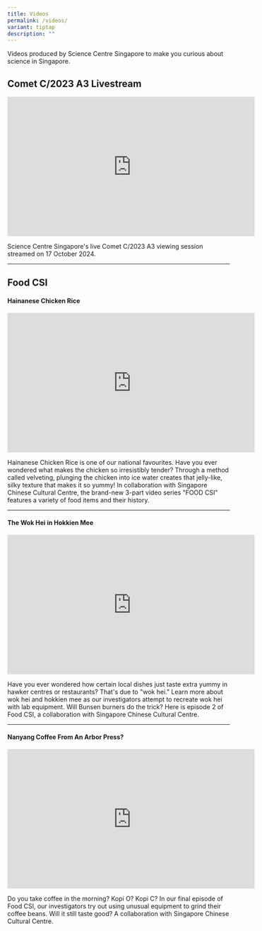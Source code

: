 ```yaml
---
title: Videos
permalink: /videos/
variant: tiptap
description: ""
---
```

<p>Videos produced by Science Centre Singapore to make you curious about
science in Singapore.</p>
<h2><strong>Comet C/2023 A3 Livestream</strong></h2>
<div class="iframe-wrapper">
<iframe height="315" width="560" allowfullscreen="true" frameborder="0" src="https://www.youtube.com/embed/8qbWzmhhpD0?si=mc-EwQbqG6dOB7CJ"></iframe>
</div>
<p>Science Centre Singapore's live Comet C/2023 A3 viewing session streamed
on 17 October 2024.</p>
<hr>
<h2><strong>Food CSI</strong></h2>
<h4><strong>Hainanese Chicken Rice</strong></h4>
<div class="iframe-wrapper">
<iframe height="315" width="560" allowfullscreen="true" frameborder="0" src="https://www.youtube.com/embed/WOEkQOWmAVY?si=-Ha2d_fCBsXY-M7s"></iframe>
</div>
<p>Hainanese Chicken Rice is one of our national favourites. Have you ever
wondered what makes the chicken so irresistibly tender? Through a method
called velveting, plunging the chicken into ice water creates that jelly-like,
silky texture that makes it so yummy! In collaboration with Singapore Chinese
Cultural Centre, the brand-new 3-part video series "FOOD CSI" features
a variety of food items and their history.</p>
<hr>
<h4><strong>The Wok Hei in Hokkien Mee</strong></h4>
<div class="iframe-wrapper">
<iframe height="315" width="560" allowfullscreen="true" frameborder="0" src="https://www.youtube.com/embed/MvShled0K54?si=yCw7hDrsPWM_fdxX"></iframe>
</div>
<p>Have you ever wondered how certain local dishes just taste extra yummy
in hawker centres or restaurants? That's due to "wok hei." Learn more about
wok hei and hokkien mee as our investigators attempt to recreate wok hei
with lab equipment. Will Bunsen burners do the trick? Here is episode 2
of Food CSI, a collaboration with Singapore Chinese Cultural Centre.</p>
<hr>
<h4><strong>Nanyang Coffee From An Arbor Press?</strong></h4>
<div class="iframe-wrapper">
<iframe height="315" width="560" allowfullscreen="true" frameborder="0" src="https://www.youtube.com/embed/4JRn_uSyGDI?si=hs75G-u9Q5TcfeAL"></iframe>
</div>
<p>Do you take coffee in the morning? Kopi O? Kopi C? In our final episode
of Food CSI, our investigators try out using unusual equipment to grind
their coffee beans. Will it still taste good? A collaboration with Singapore
Chinese Cultural Centre.</p>
<p></p>